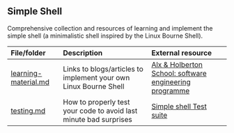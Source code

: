 ## Simple Shell
Comprehensive collection and resources of learning and implement the simple shell (a minimalistic shell inspired by the Linux Bourne Shell).

| File/folder    | Description    | External resource |
| :--- | :--- | :--- |
|[learning-material.md](learning-material.md)| Links to blogs/articles to implement your own Linux Bourne Shell |[Alx & Holberton School: software engineering programme](alxafrica.com) |
|[testing.md](testing.md)| How to properly test your code to avoid last minute bad surprises |[Simple shell Test suite](https://github.com/Fuzzworth/alx_test_suite/tree/main/simple_shell_project) |
